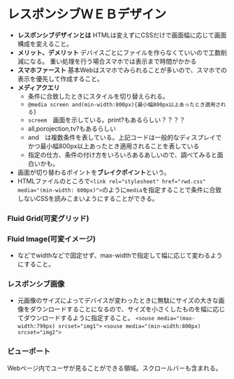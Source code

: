 # レスポンシブＷＥＢデザイン

- **レスポンシブデザインとは**
    HTMLは変えずにCSSだけで画面幅に応じて画面構成を変えること。
- **メリット、デメリット**
    デバイスごとにファイルを作らなくていいので工数削減になる。
    重い処理を行う場合スマホでは表示まで時間がかかる
- **スマホファースト**
    基本Webはスマホでみられることが多いので、スマホでの表示を優先して作成すること。
- **メディアクエリ**
    - 条件に合致したときにスタイルを切り替えられる。
    - `@media screen and(min-width:800px){最小幅800px以上あったとき適用される}`
    - `screem`　画面を示している。print?もあるらしい？？？？
    - all,porojection,tv?もあるらしい
    - and　は複数条件を表している。上記コードは一般的なディスプレイでかつ最小幅800px以上あったとき適用されることを表している
    - 指定の仕方、条件の付け方をいろいろあるあしいので、調べてみると面白いかも。
- 画面が切り替わるポイントを**ブレイクポイント**という。 
- HTMLファイルのところで`<link rel="stylesheet" href="rwd.css" media="(min-width: 600px)">`のように`media`を指定することで条件に合致しないCSSを読みこまいようにすることができる。

### Fluid Grid(可変グリッド)

### Fluid Image(可変イメージ)
- <img>などでwidthなどで固定せず、max-widthで指定して幅に応じて変わるようにすること。

### レスポンシブ画像
- 元画像のサイズによってデバイスが変わったときに無駄にサイズの大きな画像をダウンロードすることになるので、サイズを小さくしたものを幅に応じてダウンロードするように指定すること。
    `<souse media="(max-width:799px) srcset="img1">`
    `<souse media="(min-width:800px) srcset="img2">`

### ビューポート
Webページ内でユーザが見ることができる領域。スクロールバーも含まれる。